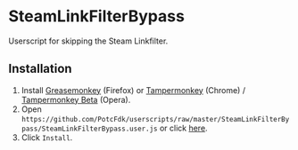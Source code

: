 # SteamLinkFilterBypass
Userscript for skipping the Steam Linkfilter.

## Installation
1. Install [Greasemonkey](https://addons.mozilla.org/en-us/firefox/addon/greasemonkey/) (Firefox) or [Tampermonkey](https://chrome.google.com/webstore/detail/tampermonkey/dhdgffkkebhmkfjojejmpbldmpobfkfo) (Chrome) / [Tampermonkey Beta](https://addons.opera.com/en/extensions/details/tampermonkey-beta/) (Opera).
2. Open `https://github.com/PotcFdk/userscripts/raw/master/SteamLinkFilterBypass/SteamLinkFilterBypass.user.js` or click [here](https://github.com/PotcFdk/userscripts/raw/master/SteamLinkFilterBypass/SteamLinkFilterBypass.user.js).
3. Click `Install`.